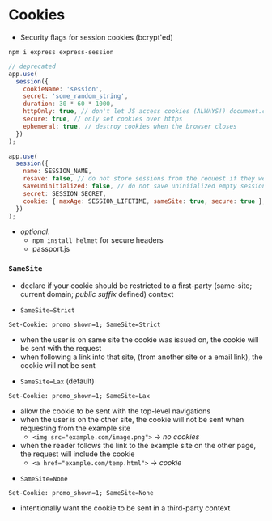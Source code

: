 # Cookies

- Security flags for session cookies (bcrypt'ed)

```
npm i express express-session
```

```js
// deprecated
app.use(
  session({
    cookieName: 'session',
    secret: 'some_random_string',
    duration: 30 * 60 * 1000,
    httpOnly: true, // don't let JS access cookies (ALWAYS!) document.cookie = ''
    secure: true, // only set cookies over https
    ephemeral: true, // destroy cookies when the browser closes
  })
);
```

```js
app.use(
  session({
    name: SESSION_NAME,
    resave: false, // do not store sessions from the request if they weren't modified
    saveUninitialized: false, // do not save uniniialized empty sessions
    secret: SESSION_SECRET,
    cookie: { maxAge: SESSION_LIFETIME, sameSite: true, secure: true },
  })
);
```

- _optional_:
  - `npm install helmet` for secure headers
  - passport.js

### `SameSite`

- declare if your cookie should be restricted to a first-party (same-site; current domain; _public suffix_ defined) context

- `SameSite=Strict`

```http
Set-Cookie: promo_shown=1; SameSite=Strict
```

- when the user is on same site the cookie was issued on, the cookie will be sent with the request
- when following a link into that site, (from another site or a email link), the cookie will not be sent

* `SameSite=Lax` (default)

```http
Set-Cookie: promo_shown=1; SameSite=Lax
```

- allow the cookie to be sent with the top-level navigations
- when the user is on the other site, the cookie will not be sent when requesting from the example site
  - `<img src="example.com/image.png">` &rarr; _no cookies_
- when the reader follows the link to the example site on the other page, the request will include the cookie
  - `<a href="example.com/temp.html">` &rarr; _cookie_

* `SameSite=None`

```http
Set-Cookie: promo_shown=1; SameSite=None
```

- intentionally want the cookie to be sent in a third-party context
